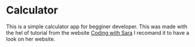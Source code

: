 # Calculator

This is a simple calculator app for begginer developer. This was made with the hel of tutorial from the website [Coding with Sara](https://codingwithsara.com/how-to-create-a-simple-calculator-in-javascript/) I recomand it to have a look on her website.